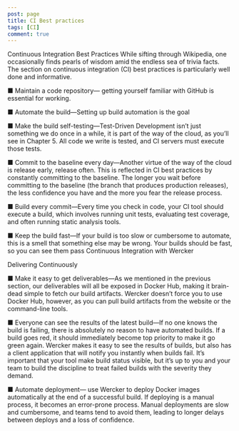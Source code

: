 ```yaml
---
post: page
title: CI Best practices
tags: [CI]
comment: true
---
```



Continuous Integration Best Practices
While sifting through Wikipedia, one occasionally finds pearls of wisdom amid the endless sea of trivia facts. The section on continuous integration (CI) best practices is particularly well done and informative. 

■ Maintain a code repository— getting yourself familiar with GitHub is essential for working.

■ Automate the build—Setting up build automation is the goal 

■ Make the build self-testing—Test-Driven Development isn’t just something we do once in a while, it is part of the way of the cloud, as you’ll see in Chapter 5. All code we write is tested, and CI servers must execute those tests.

■ Commit to the baseline every day—Another virtue of the way of the cloud is release early, release often. This is reflected in CI best practices by constantly committing to the baseline. The longer you wait before committing to the baseline (the branch that produces production releases), the less confidence you have and the more you fear the release process.

■ Build every commit—Every time you check in code, your CI tool should execute a build, which involves running unit tests, evaluating test coverage, and often running static analysis tools.

■ Keep the build fast—If your build is too slow or cumbersome to automate, this is a smell that something else may be wrong. Your builds should be fast, so you can see them pass Continuous Integration with Wercker 
 
 Delivering Continuously

■ Make it easy to get deliverables—As we mentioned in the previous section, our deliverables will all be exposed in Docker Hub, making it brain-dead simple to fetch our build artifacts. Wercker doesn’t force you to use Docker Hub, however, as you can pull build artifacts from the website or the command-line tools.

■ Everyone can see the results of the latest build—If no one knows the build is failing, there is absolutely no reason to have automated builds. If a build goes red, it should immediately become top priority to make it go green again. Wercker makes it easy to see the results of builds, but also has a client application that will notify you instantly when builds fail. It’s important that your tool make build status visible, but it’s up to you and your team to build the discipline to treat failed builds with the severity they demand.

■ Automate deployment— use Wercker to deploy Docker images automatically at the end of a successful build. If deploying is a manual process, it becomes an error-prone process. Manual deployments are slow and cumbersome, and teams tend to avoid them, leading to longer delays between deploys and a loss of confidence.
